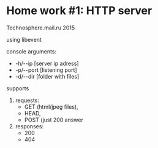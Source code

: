 # Home work #1: HTTP server 

Technosphere.mail.ru 2015

using libevent

console arguments:
  + -h/--ip   [server ip adress]
  + -p/--port [listening port]
  + -d/--dir  [folder with files]

supports

 1. requests:
    +  GET (html/jpeg files),
    +  HEAD,
    +  POST (just 200 answer
 2. responses:
    +  200
    +  404
  
